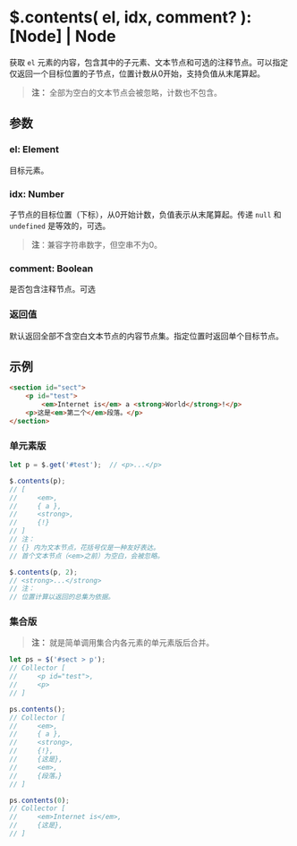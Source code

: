# $.contents( el, idx, comment? ): [Node] | Node

获取 `el` 元素的内容，包含其中的子元素、文本节点和可选的注释节点。可以指定仅返回一个目标位置的子节点，位置计数从0开始，支持负值从末尾算起。

> **注：**
> 全部为空白的文本节点会被忽略，计数也不包含。


## 参数

### el: Element

目标元素。


### idx: Number

子节点的目标位置（下标），从0开始计数，负值表示从末尾算起。传递 `null` 和 `undefined` 是等效的，可选。

> **注**：兼容字符串数字，但空串不为0。


### comment: Boolean

是否包含注释节点。可选


### 返回值

默认返回全部不含空白文本节点的内容节点集。指定位置时返回单个目标节点。


## 示例

```html
<section id="sect">
    <p id="test">
        <em>Internet is</em> a <strong>World</strong>!</p>
    <p>这是<em>第二个</em>段落。</p>
</section>
```


### 单元素版

```js
let p = $.get('#test');  // <p>...</p>

$.contents(p);
// [
//     <em>,
//     { a },
//     <strong>,
//     {!}
// ]
// 注：
// {} 内为文本节点，花括号仅是一种友好表达。
// 首个文本节点（<em>之前）为空白，会被忽略。

$.contents(p, 2);
// <strong>...</strong>
// 注：
// 位置计算以返回的总集为依据。
```


### 集合版

> **注：**
> 就是简单调用集合内各元素的单元素版后合并。

```js
let ps = $('#sect > p');
// Collector [
//     <p id="test">,
//     <p>
// ]

ps.contents();
// Collector [
//     <em>,
//     { a },
//     <strong>,
//     {!},
//     {这是},
//     <em>,
//     {段落。}
// ]

ps.contents(0);
// Collector [
//     <em>Internet is</em>,
//     {这是},
// ]
```
